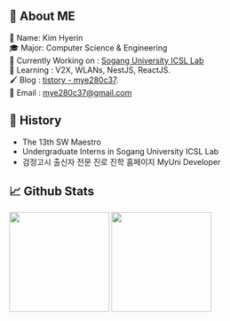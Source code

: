 <!--
![header](https://capsule-render.vercel.app/api?type=slice&color=auto&height=300&section=header&text=mye280c37&fontSize=40&rotate=20&fontAlignY=40)
-->

## :wave: About ME
:bookmark: Name: Kim Hyerin  
🎓 Major: Computer Science & Engineering  
🔭 Currently Working on : [Sogang University ICSL Lab](https://icslsogang.github.io/)  
🌱 Learning : V2X, WLANs, NestJS, ReactJS.  
🖌️ Blog : [tistory - mye280c37](https://mye280c37.tistory.com/).  
:email: Email : mye280c37@gmail.com 

## :bookmark_tabs: History
* The 13th SW Maestro 
* Undergraduate Interns in Sogang University ICSL Lab
* 검정고시 출신자 전문 진로 진학 홈페이지 MyUni Developer

<!--
## 🗃️ Skill
 <img src="https://img.shields.io/badge/TypeScript-3178C6?style=flat&logo=TypeScript&logoColor=white"/>
 -->
 
## :chart_with_upwards_trend: Github Stats
<p>
 <img height="180em" src="https://github-readme-stats.vercel.app/api?username=mye280c37&theme=material-palenight&hide_border=true&count_private=true&include_all_commits=true" />
 <img height="180em" src="https://github-readme-stats.vercel.app/api/top-langs/?username=mye280c37&layout=compact&theme=material-palenight&hide_border=true&count_private=true" />
</p>
